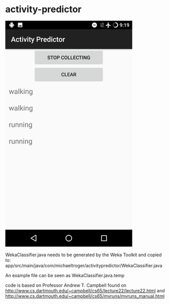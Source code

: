 # activity-predictor

<img src="/screenshot.png" alt="Sensor Visualization" width="400px"/>

WekaClassifier.java needs to be generated by the Weka Toolkit and copied to:
app/src/main/java/com/michaeltroger/activitypredictor/WekaClassifier.java

An example file can be seen as WekaClassifier.java.temp


code is based on Professor Andrew T. Campbell found on http://www.cs.dartmouth.edu/~campbell/cs65/lecture22/lecture22.html and http://www.cs.dartmouth.edu/~campbell/cs65/myruns/myruns_manual.html
